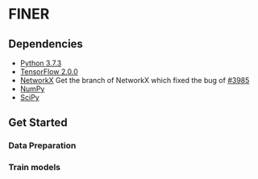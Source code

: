# FINER

## Dependencies
- [Python 3.7.3](https://www.python.org/downloads/release/python-373/)</br>
- [TensorFlow 2.0.0](https://www.tensorflow.org/)</br>
- [NetworkX](https://github.com/haochenucr/networkx/tree/bugfix-for-to_scipy_sparse_matrix-function)
Get the branch of NetworkX which fixed the bug of [#3985](https://github.com/networkx/networkx/pull/3985)</br>
- [NumPy](https://numpy.org/)</br>
- [SciPy](https://www.scipy.org/)</br>

## Get Started
### Data Preparation
### Train models
